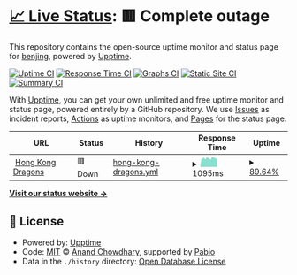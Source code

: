 # [📈 Live Status](https://www.hk-dragons.com.hk): <!--live status--> **🟥 Complete outage**

This repository contains the open-source uptime monitor and status page for [benjing](https://www.hk-dragons.com.hk), powered by [Upptime](https://github.com/upptime/upptime).

[![Uptime CI](https://github.com/benjing/uptime_dragons/workflows/Uptime%20CI/badge.svg)](https://github.com/benjing/uptime_dragons/actions?query=workflow%3A%22Uptime+CI%22)
[![Response Time CI](https://github.com/benjing/uptime_dragons/workflows/Response%20Time%20CI/badge.svg)](https://github.com/benjing/uptime_dragons/actions?query=workflow%3A%22Response+Time+CI%22)
[![Graphs CI](https://github.com/benjing/uptime_dragons/workflows/Graphs%20CI/badge.svg)](https://github.com/benjing/uptime_dragons/actions?query=workflow%3A%22Graphs+CI%22)
[![Static Site CI](https://github.com/benjing/uptime_dragons/workflows/Static%20Site%20CI/badge.svg)](https://github.com/benjing/uptime_dragons/actions?query=workflow%3A%22Static+Site+CI%22)
[![Summary CI](https://github.com/benjing/uptime_dragons/workflows/Summary%20CI/badge.svg)](https://github.com/benjing/uptime_dragons/actions?query=workflow%3A%22Summary+CI%22)

With [Upptime](https://upptime.js.org), you can get your own unlimited and free uptime monitor and status page, powered entirely by a GitHub repository. We use [Issues](https://github.com/benjing/uptime_dragons/issues) as incident reports, [Actions](https://github.com/benjing/uptime_dragons/actions) as uptime monitors, and [Pages](https://www.hk-dragons.com.hk) for the status page.

<!--start: status pages-->
<!-- This summary is generated by Upptime (https://github.com/upptime/upptime) -->
<!-- Do not edit this manually, your changes will be overwritten -->
<!-- prettier-ignore -->
| URL | Status | History | Response Time | Uptime |
| --- | ------ | ------- | ------------- | ------ |
| <img alt="" src="https://icons.duckduckgo.com/ip3/www.hk-dragons.com.ico" height="13"> [Hong Kong Dragons](https://www.hk-dragons.com) | 🟥 Down | [hong-kong-dragons.yml](https://github.com/benjing/uptime_dragons/commits/HEAD/history/hong-kong-dragons.yml) | <details><summary><img alt="Response time graph" src="./graphs/hong-kong-dragons/response-time-week.png" height="20"> 1095ms</summary><br><a href="https://benjing.github.io/uptime_dragons/history/hong-kong-dragons"><img alt="Response time 1187" src="https://img.shields.io/endpoint?url=https%3A%2F%2Fraw.githubusercontent.com%2Fbenjing%2Fuptime_dragons%2FHEAD%2Fapi%2Fhong-kong-dragons%2Fresponse-time.json"></a><br><a href="https://benjing.github.io/uptime_dragons/history/hong-kong-dragons"><img alt="24-hour response time 0" src="https://img.shields.io/endpoint?url=https%3A%2F%2Fraw.githubusercontent.com%2Fbenjing%2Fuptime_dragons%2FHEAD%2Fapi%2Fhong-kong-dragons%2Fresponse-time-day.json"></a><br><a href="https://benjing.github.io/uptime_dragons/history/hong-kong-dragons"><img alt="7-day response time 1095" src="https://img.shields.io/endpoint?url=https%3A%2F%2Fraw.githubusercontent.com%2Fbenjing%2Fuptime_dragons%2FHEAD%2Fapi%2Fhong-kong-dragons%2Fresponse-time-week.json"></a><br><a href="https://benjing.github.io/uptime_dragons/history/hong-kong-dragons"><img alt="30-day response time 1125" src="https://img.shields.io/endpoint?url=https%3A%2F%2Fraw.githubusercontent.com%2Fbenjing%2Fuptime_dragons%2FHEAD%2Fapi%2Fhong-kong-dragons%2Fresponse-time-month.json"></a><br><a href="https://benjing.github.io/uptime_dragons/history/hong-kong-dragons"><img alt="1-year response time 1187" src="https://img.shields.io/endpoint?url=https%3A%2F%2Fraw.githubusercontent.com%2Fbenjing%2Fuptime_dragons%2FHEAD%2Fapi%2Fhong-kong-dragons%2Fresponse-time-year.json"></a></details> | <details><summary><a href="https://benjing.github.io/uptime_dragons/history/hong-kong-dragons">89.64%</a></summary><a href="https://benjing.github.io/uptime_dragons/history/hong-kong-dragons"><img alt="All-time uptime 62.46%" src="https://img.shields.io/endpoint?url=https%3A%2F%2Fraw.githubusercontent.com%2Fbenjing%2Fuptime_dragons%2FHEAD%2Fapi%2Fhong-kong-dragons%2Fuptime.json"></a><br><a href="https://benjing.github.io/uptime_dragons/history/hong-kong-dragons"><img alt="24-hour uptime 100.00%" src="https://img.shields.io/endpoint?url=https%3A%2F%2Fraw.githubusercontent.com%2Fbenjing%2Fuptime_dragons%2FHEAD%2Fapi%2Fhong-kong-dragons%2Fuptime-day.json"></a><br><a href="https://benjing.github.io/uptime_dragons/history/hong-kong-dragons"><img alt="7-day uptime 89.64%" src="https://img.shields.io/endpoint?url=https%3A%2F%2Fraw.githubusercontent.com%2Fbenjing%2Fuptime_dragons%2FHEAD%2Fapi%2Fhong-kong-dragons%2Fuptime-week.json"></a><br><a href="https://benjing.github.io/uptime_dragons/history/hong-kong-dragons"><img alt="30-day uptime 91.80%" src="https://img.shields.io/endpoint?url=https%3A%2F%2Fraw.githubusercontent.com%2Fbenjing%2Fuptime_dragons%2FHEAD%2Fapi%2Fhong-kong-dragons%2Fuptime-month.json"></a><br><a href="https://benjing.github.io/uptime_dragons/history/hong-kong-dragons"><img alt="1-year uptime 62.46%" src="https://img.shields.io/endpoint?url=https%3A%2F%2Fraw.githubusercontent.com%2Fbenjing%2Fuptime_dragons%2FHEAD%2Fapi%2Fhong-kong-dragons%2Fuptime-year.json"></a></details>

<!--end: status pages-->

[**Visit our status website →**](https://www.hk-dragons.com.hk)

## 📄 License

- Powered by: [Upptime](https://github.com/upptime/upptime)
- Code: [MIT](./LICENSE) © [Anand Chowdhary](https://anandchowdhary.com), supported by [Pabio](https://pabio.com)
- Data in the `./history` directory: [Open Database License](https://opendatacommons.org/licenses/odbl/1-0/)
